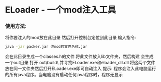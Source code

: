 # ELoader - 一个mod注入工具
### 使用方法:
将你要注入的mod放在此目录
然后打开控制台定位到此目录
输入指令:
```bash
java -jar packer.jar 你mod的文件名称.jar
```
会在此目录生成一个classes.h的文件
将此文件放入lib文件夹，然后构建
会生成一个out目录
打开 out\build\ 并寻找ELoader.exe和eloader_dll.dll
将这两个文件放在同一文件夹然后打开ELoader.exe即可自动注入
提示: 程序会注入此电脑运行的所有java程序。当电脑没有启动任何java程序时，程序无显示
